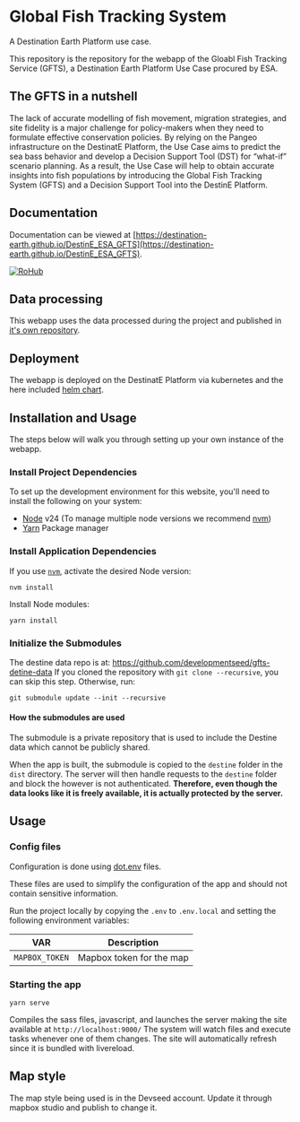 # Global Fish Tracking System

A Destination Earth Platform use case.

This repository is the repository for the webapp of the Gloabl Fish Tracking Service (GFTS), a Destination Earth Platform Use Case procured by ESA.

## The GFTS in a nutshell

The lack of accurate modelling of fish movement, migration strategies, and site fidelity is a major challenge for policy-makers when they need to formulate effective conservation policies.
By relying on the Pangeo infrastructure on the DestinatE Platform, the Use Case aims to predict the sea bass behavior and develop a Decision Support Tool (DST) for “what-if” scenario planning.
As a result, the Use Case will help to obtain accurate insights into fish populations by introducing the Global Fish Tracking System (GFTS) and a Decision Support Tool into the DestinE Platform.

## Documentation

Documentation can be viewed at [https://destination-earth.github.io/DestinE_ESA_GFTS](https://destination-earth.github.io/DestinE_ESA_GFTS).

<a href="https://w3id.org/ro-id/2edcfa66-0f59-42f4-aa29-1c5681466424"> <img alt="RoHub" src="https://img.shields.io/badge/RoHub-FAIR_Executable_Research_Object-2ea44f?logo=Open+Access&logoColor=blue"></a>

## Data processing

This webapp uses the data processed during the project and published in [it's own repository](https://github.com/destination-earth/DestinE_ESA_GFTS).

## Deployment

The webapp is deployed on the DestinatE Platform via kubernetes and the here included [helm chart](./deploy/helm/README.md).

## Installation and Usage

The steps below will walk you through setting up your own instance of the webapp.

### Install Project Dependencies
To set up the development environment for this website, you'll need to install the following on your system:

- [Node](http://nodejs.org/) v24 (To manage multiple node versions we recommend [nvm](https://github.com/creationix/nvm))
- [Yarn](https://yarnpkg.com/) Package manager

### Install Application Dependencies

If you use [`nvm`](https://github.com/creationix/nvm), activate the desired Node version:

```
nvm install
```

Install Node modules:

```
yarn install
```

### Initialize the Submodules
The destine data repo is at: https://github.com/developmentseed/gfts-detine-data
If you cloned the repository with `git clone --recursive`, you can skip this step. Otherwise, run:

```
git submodule update --init --recursive
```

#### How the submodules are used
The submodule is a private repository that is used to include the Destine data which cannot be publicly shared.

When the app is built, the submodule is copied to the `destine` folder in the `dist` directory. The server will then handle requests to the `destine` folder and block the however is not authenticated.
**Therefore, even though the data looks like it is freely available, it is actually protected by the server.**

## Usage

### Config files
Configuration is done using [dot.env](https://parceljs.org/features/node-emulation/#.env-files) files.

These files are used to simplify the configuration of the app and should not contain sensitive information.

Run the project locally by copying the `.env` to `.env.local` and setting the following environment variables:


| VAR            | Description              |
| -------------- | ------------------------ |
| `MAPBOX_TOKEN` | Mapbox token for the map |

### Starting the app

```
yarn serve
```
Compiles the sass files, javascript, and launches the server making the site available at `http://localhost:9000/`
The system will watch files and execute tasks whenever one of them changes.
The site will automatically refresh since it is bundled with livereload.

## Map style
The map style being used is in the Devseed account. Update it through mapbox studio and publish to change it.
